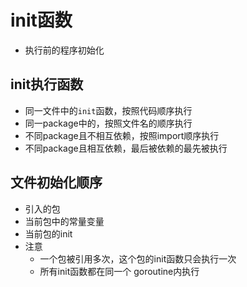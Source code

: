 # init函数

- 执行前的程序初始化

## init执行函数

- 同一文件中的`init`函数，按照代码顺序执行
- 同一package中的，按照文件名的顺序执行
- 不同package且不相互依赖，按照import顺序执行
- 不同package且相互依赖，最后被依赖的最先被执行

## 文件初始化顺序

- 引入的包
- 当前包中的常量变量
- 当前包的init
- 注意
    - 一个包被引用多次，这个包的init函数只会执行一次
    - 所有init函数都在同一个 goroutine内执行

